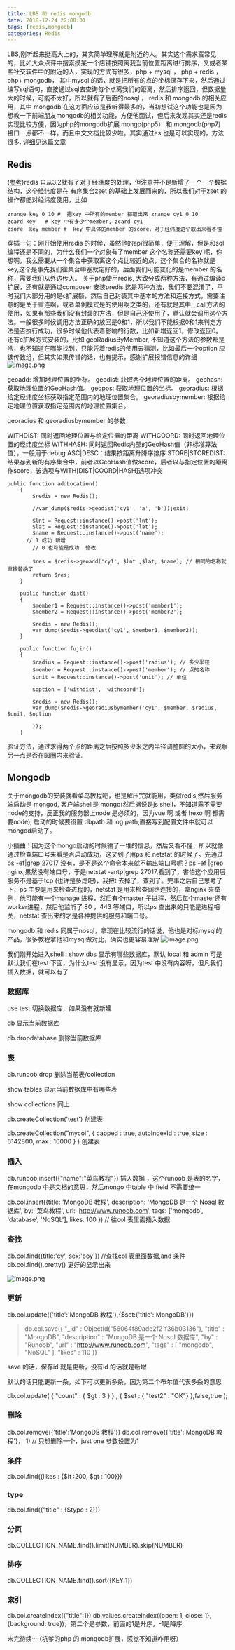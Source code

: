 ```yaml
---
title: LBS 和 redis mongodb
date: 2018-12-24 22:00:01
tags: [redis,mongodb]
categories: Redis
---
```


LBS,刚听起来挺高大上的，其实简单理解就是附近的人。其实这个需求蛮常见的，比如大众点评中搜索摸某一个店铺按照离我当前位置距离进行排序，又或者某些社交软件中的附近的人，实现的方式有很多，php + mysql ， php + redis ， php+ mongodb， 其中mysql 的话，就是把所有的点的坐标保存下来，然后通过编写sql语句，直接通过sql去查询每个点离我们的距离，然后排序返回，但数据量大的时候，可能不太好，所以就有了后面的nosql ， redis 和 mongodb 的相关应用，其中 mongodb 在这方面应该是我听得最多的，当初想试这个功能也是因为想教一下前端朋友mongodb的相关功能，方便他面试，但后来发现其实还是redis 实现比较方便，因为php的mongodb扩展 mongo(php5） 和 mongodb(php7) 接口一点都不一样，而且中文文档比较少啦。其实通过es 也是可以实现的，方法很多.
[详细见这篇文章](https://zhuanlan.zhihu.com/p/31380780)
<!--more-->

## Redis
([参考](https://yq.aliyun.com/articles/62844))redis 自从3.2就有了对于经纬度的处理，但注意并不是新增了一个一个数据结构，这个经纬度是在 有序集合zset 的基础上发展而来的，所以我们对于zset 的操作都能对经纬度使用，比如
```
zrange key 0 10 #  把key 中所有的member 都取出来 zrange cy1 0 10
zcard key   # key 中有多少个member, zcard cy1
zsore  key member #  key 中具体的member 的score，对于经纬度这个取出来看不懂
```
穿插一句：刚开始使用redis 的时候，虽然他的api很简单，便于理解，但是和sql编程还是不同的，为什么我们一个对象有了member 这个名称还需要key 呢，你想啊，我么需要从一个集合中获取离这个点比较近的点，这个集合的名称就是 key,这个是事先我们往集合中塞就定好的，后面我们可能变化的是member 的名称，需要我们从外边传入。
关于php使用redis, 大致分成两种方法，有通过编译c扩展，还有就是通过composer 安装predis,这是两种方法，我们不要混淆了，平时我们大部分用的是c扩展额，然后自己封装其中基本的方法和连接方式，需要注意的是关于重连啊，或者单例模式是的使用啊之类的，还有就是其中__call方法的使用，如果有那些我们没有封装的方法，但是自己还使用了，默认就会调用这个方法。一般很多时候调用方法正确的放回是0和1，所以我们不能根据0和1来判定方法是否执行成功，很多时候他代表着影响的行数，比如新增返回1，修改返回0。还有c扩展方式安装的，比如 geoRadiusByMember, 不知道这个方法的参数都是啥，也不知道在哪能找到，只能凭着redis的使用去猜测，比如最后一个option 应该传数组，但其实如果传错的话，也有提示，感谢扩展报错信息的详细
![image.png](https://upload-images.jianshu.io/upload_images/5525740-b62f23df1e40a292.png?imageMogr2/auto-orient/strip%7CimageView2/2/w/1240)

geoadd: 增加地理位置的坐标。
geodist: 获取两个地理位置的距离。
geohash: 获取地理位置的GeoHash值。
geopos: 获取地理位置的坐标。
georadius: 根据给定经纬度坐标获取指定范围内的地理位置集合。
georadiusbymember: 根据给定地理位置获取指定范围内的地理位置集合。

georadius 和 georadiusbymember 的参数

WITHDIST: 同时返回地理位置与给定位置的距离
WITHCOORD: 同时返回地理位置的经纬度坐标
WITHHASH: 同时返回Redis内部的GeoHash值（非标准算法值），一般用于debug
ASC|DESC：结果按距离升降序排序
STORE|STOREDIST: 结果存到新的有序集合中，前者以GeoHash值做score，后者以与指定位置的距离作score，该选项与WITH[DIST|COORD|HASH]选项冲突

```
public function addLocation()
    {
        $redis = new Redis();

        //var_dump($redis->geodist('cy1', 'a', 'b'));exit;

        $lnt = Request::instance()->post('lnt');
        $lat = Request::instance()->post('lat');
        $name = Request::instance()->post('name');
      // 1 成功 新增
        // 0 也可能是成功  修改

        $res = $redis->geoadd('cy1', $lnt ,$lat, $name); // 相同的名称就直接替换了
        return $res;
    }

    public function dist()
    {
        $member1 = Request::instance()->post('member1');
        $member2 = Request::instance()->post('member2');

        $redis = new Redis();
        var_dump($redis->geodist('cy1', $member1, $member2));
    }

    public function fujin()
    {
        $radius = Request::instance()->post('radius'); // 多少半径
        $member = Request::instance()->post('member'); // 点的名称
        $unit = Request::instance()->post('unit'); // 单位

        $option = ['withdist', 'withcoord'];

        $redis = new Redis();
        var_dump($redis->georadiusbymember('cy1', $member, $radius, $unit, $option

        ));
    }
```
验证方法，通过求得两个点的距离之后按照多少米之内半径调整圆的大小，来观察另一点是否在圆圈内来验证.

## Mongodb
关于mongodb的安装就看菜鸟教程吧，也是解压完就能用，类似redis,然后服务端启动是 mongod, 客户端shell是 mongo(然后据说是js shell，不知道需不需要node的支持，反正我的服务器上node 是必须的，因为vue 啊 或者 hexo 啊 都需要node), 启动的时候要设置 dbpath 和 log path,直接写到配置文件中就可以 mongod启动了。

小插曲：因为这个mongo启动的时候输了一堆的信息，然后又看不懂，所以就像通过检查端口号来看是否启动成功，这又到了用ps 和 netstat 的时候了。先通过ps -ef|grep 27017 没有，是不是这个命令本来就不输出端口号呢？ps -ef |grep nginx,果然没有端口号，于是netstat -antp|grep 27017,看到了，害怕这个应用层服务不是基于tcp (也许是多虑吧)，我把t 去掉了，查到了。完事之后自己思考了下，ps 主要是用来检查进程的，netstat 是用来检查网络连接的，拿nginx 来举例，他可能有一个manage 进程，然后有个master 子进程，然后每个master还有worker进程，然后他监听了 80 ，443 等端口，所以ps 查出来的只能是进程相关，netstat 查出来的才是各种提供的服务和端口号。

mongodb 和 redis 同属于nosql，拿现在比较流行的话说，他也是对标mysql的产品，很多教程拿他和mysql做对比，确实也更容易理解
![image.png](https://upload-images.jianshu.io/upload_images/5525740-b1708965ed613950.png?imageMogr2/auto-orient/strip%7CimageView2/2/w/1240)

我们刚开始进入shell :
show dbs   显示有哪些数据库，默认 local 和 admin
可是默认我们在test 下面，为什么test 没有显示，因为test 中没有内容呀，但凡我们插入数据，就可以有了

### 数据库

use test 切换数据库，如果没有就新建

db 显示当前数据库

db.dropdatabase  删除当前数据库

### 表
db.runoob.drop 删除当前表/collection

show tables   显示当前数据库中有哪些表 

show collections  同上

db.createCollection('test')   创建表

db.createCollection("mycol", { capped : true, autoIndexId : true, size : 
   6142800, max : 10000 } ) 创建表

###  插入
db.runoob.insert({"name":"菜鸟教程"})  插入数据 ，这个runoob 是表的名字，在mongodb 中是文档的意思，然后mongo 中table 中 field 不需要统一

db.col.insert({title: 'MongoDB 教程', 
    description: 'MongoDB 是一个 Nosql 数据库',
    by: '菜鸟教程',
    url: 'http://www.runoob.com',
    tags: ['mongodb', 'database', 'NoSQL'],
    likes: 100
})   // 往col 表里面插入数据

###  查找
db.col.find({title:'cy', sex:'boy'})   //查找col 表里面数据,and 条件
db.col.find().pretty() 更好的显示出来

![image.png](https://upload-images.jianshu.io/upload_images/5525740-cb07bdb5491c4ba8.png?imageMogr2/auto-orient/strip%7CimageView2/2/w/1240)


###  更新
db.col.update({'title':'MongoDB 教程'},{$set:{'title':'MongoDB'}})

>db.col.save({
    "_id" : ObjectId("56064f89ade2f21f36b03136"),
    "title" : "MongoDB",
    "description" : "MongoDB 是一个 Nosql 数据库",
    "by" : "Runoob",
    "url" : "http://www.runoob.com",
    "tags" : [
            "mongodb",
            "NoSQL"
    ],
    "likes" : 110
})

save 的话，保存id 就是更新，没有id 的话就是新增

默认的话只能更新一条，如下可以更新多条，因为第二个布尔值代表多条的意思

db.col.update( { "count" : { $gt : 3 } } , { $set : { "test2" : "OK"} },false,true );

###  删除
db.col.remove({'title':'MongoDB 教程'}) 
db.col.remove({'title':'MongoDB 教程'}， 1)  // 只想删除一个，just one 参数设置为1

###  条件
db.col.find({likes : {$lt :200, $gt : 100}})

### type
db.col.find({"title" : {$type : 2}})

### 分页
db.COLLECTION_NAME.find().limit(NUMBER).skip(NUMBER)

### 排序
db.COLLECTION_NAME.find().sort({KEY:1})

### 索引
db.col.createIndex({"title":1})
db.values.createIndex({open: 1, close: 1}, {background: true})，第二个是参数，前面的1是升序，-1是降序

未完待续····（坑爹的php 的 mongodb扩展，感觉不知道咋用呀）



